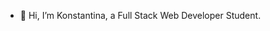 - 👋 Hi, I’m Konstantina, a Full Stack Web Developer Student.


<!---
KonstantinaStrantzali/KonstantinaStrantzali is a ✨ special ✨ repository because its `README.md` (this file) appears on your GitHub profile.
You can click the Preview link to take a look at your changes.
--->
